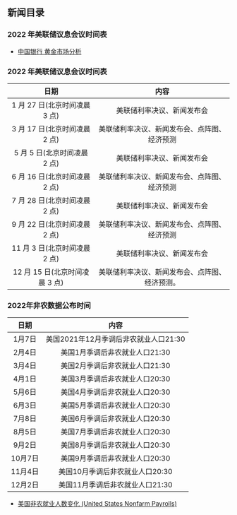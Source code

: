 ## 新闻目录

### 2022 年美联储议息会议时间表
* [中国银行 黄金市场分析](https://www.boc.cn/fimarkets/fm7/)

### 2022 年美联储议息会议时间表

| 日期 | 内容 | 
| :------: | :------: | 
|1 月 27 日(北京时间凌晨 3 点)|美联储利率决议、新闻发布会|
|3 月 17 日(北京时间凌晨 2 点)|美联储利率决议、新闻发布会、点阵图、经济预测|
|5 月 5 日(北京时间凌晨 2 点)|美联储利率决议、新闻发布会|
|6 月 16 日(北京时间凌晨 2 点)|美联储利率决议、新闻发布会、点阵图、经济预测|
|7 月 28 日(北京时间凌晨 2 点)|美联储利率决议、新闻发布会|
|9 月 22 日(北京时间凌晨 2 点)|美联储利率决议、新闻发布会、点阵图、经济预测|
|11 月 3 日(北京时间凌晨 2 点)|美联储利率决议、新闻发布会|
|12 月 15 日(北京时间凌晨 3 点)|美联储利率决议、新闻发布会、点阵图、经济预测。|

### 2022年非农数据公布时间

| 日期 | 内容 | 
| :------: | :------: | 
| 1月7日 | 美国2021年12月季调后非农就业人口21:30 |
| 2月4日 | 美国1月季调后非农就业人口21:30 |
| 3月4日 | 美国2月季调后非农就业人口21:30 |
| 4月1日 | 美国3月季调后非农就业人口20:30 |
| 5月6日 | 美国4月季调后非农就业人口20:30 |
| 6月3日 | 美国5月季调后非农就业人口20:30 |
| 7月8日 | 美国6月季调后非农就业人口20:30 |
| 8月5日 | 美国7月季调后非农就业人口20:30 |
| 9月2日 | 美国8月季调后非农就业人口20:30 |
| 10月7日 | 美国9月季调后非农就业人口20:30 |
| 11月4日 | 美国10月季调后非农就业人口20:30 |
| 12月2日 | 美国11月季调后非农就业人口21:30 |

* [美国非农就业人数变化 (United States Nonfarm Payrolls)](https://www.mql5.com/zh/economic-calendar/united-states/nonfarm-payrolls )